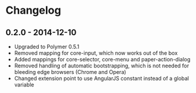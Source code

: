 # Changelog

## 0.2.0 - 2014-12-10
- Upgraded to Polymer 0.5.1
- Removed mapping for core-input, which now works out of the box
- Added mappings for core-selector, core-menu and paper-action-dialog
- Removed handling of automatic bootstrapping, which is not needed for bleeding edge browsers (Chrome and Opera)
- Changed extension point to use AngularJS constant instead of a global variable